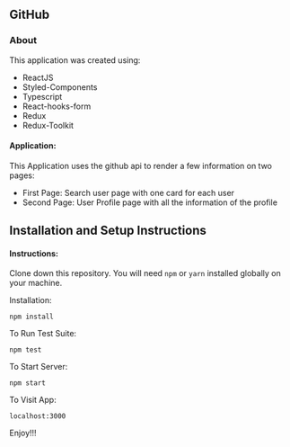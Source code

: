 ## GitHub

### About
This application was created using:
- ReactJS
- Styled-Components
- Typescript
- React-hooks-form
- Redux
- Redux-Toolkit


#### Application: 

This Application uses the github api to render a few information on two pages:
 - First Page: Search user page with one card for each user
 - Second Page: User Profile page with all the information of the profile


## Installation and Setup Instructions

#### Instructions:  

Clone down this repository. You will need `npm` or `yarn` installed globally on your machine.  

Installation:

`npm install`  

To Run Test Suite:  

`npm test`  

To Start Server:

`npm start`  

To Visit App:

`localhost:3000`

Enjoy!!!

